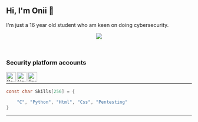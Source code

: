 ## Hi, I'm Onii 👋

I'm just a 16 year old student who am keen on doing cybersecurity. <br>

<p align="center">
    <img src="https://github.com/0x4f6e69690a/0x4f6e69690a/blob/master/banner.gif">
</p>
<br>

### Security platform accounts

[<img align="left" alt="Root-me" width="26px" src="https://github.com/0x4f6e69690a/0x4f6e69690a/blob/master/rootme.jpg" />][rootme]
[<img align="left" alt="HackTheBox" width="26px" src="https://github.com/0x4f6e69690a/0x4f6e69690a/blob/master/htb.png" />][hackthebox]
[<img align="left" alt="TryHackMe" width="26px" src="https://github.com/0x4f6e69690a/0x4f6e69690a/blob/master/thm.png" />][tryhackme]
<br>

---

```c
const char Skills[256] = {

    "C", "Python", "Html", "Css", "Pentesting"
}
```

---
[rootme]: https://www.root-me.org/onii?lang=fr
[hackthebox]: https://app.hackthebox.eu/users/586953
[tryhackme]: https://tryhackme.com/p/oni
